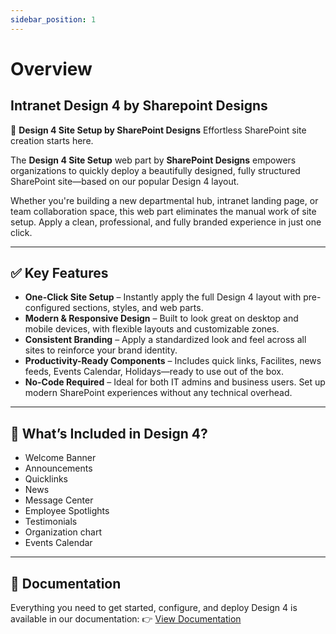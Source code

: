 ```yaml
---
sidebar_position: 1
---
```


# Overview

## Intranet Design 4 by Sharepoint Designs

🧩 **Design 4 Site Setup by SharePoint Designs**
Effortless SharePoint site creation starts here.

The **Design 4 Site Setup** web part by **SharePoint Designs** empowers organizations to quickly deploy a beautifully designed, fully structured SharePoint site—based on our popular Design 4 layout.

Whether you're building a new departmental hub, intranet landing page, or team collaboration space, this web part eliminates the manual work of site setup. Apply a clean, professional, and fully branded experience in just one click.

---

## ✅ Key Features

- **One-Click Site Setup** – Instantly apply the full Design 4 layout with pre-configured sections, styles, and web parts.
- **Modern & Responsive Design** – Built to look great on desktop and mobile devices, with flexible layouts and customizable zones.
- **Consistent Branding** – Apply a standardized look and feel across all sites to reinforce your brand identity.
- **Productivity-Ready Components** – Includes quick links, Facilites, news feeds, Events Calendar, Holidays—ready to use out of the box.
- **No-Code Required** – Ideal for both IT admins and business users. Set up modern SharePoint experiences without any technical overhead.

---

## 🚀 What’s Included in Design 4?

- Welcome Banner
- Announcements
- Quicklinks
- News
- Message Center
- Employee Spotlights
- Testimonials
- Organization chart
- Events Calendar

---

## 📄 Documentation

Everything you need to get started, configure, and deploy Design 4 is available in our documentation:
👉 [View Documentation](/documentation/docs/design-2/installation)

